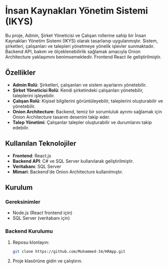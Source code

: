 # İnsan Kaynakları Yönetim Sistemi (IKYS)
 
Bu proje, Admin, Şirket Yöneticisi ve Çalışan rollerine sahip bir İnsan Kaynakları Yönetim Sistemi (IKYS) olarak tasarlanıp uygulanmıştır. Sistem, şirketleri, çalışanları ve talepleri yönetmeye yönelik işlevler sunmaktadır. Backend API, bakım ve ölçeklenebilirlik sağlamak amacıyla Onion Architecture yaklaşımını benimsemektedir. Frontend React ile geliştirilmiştir.
 
## Özellikler
 
- **Admin Rolü**: Şirketleri, çalışanları ve sistem ayarlarını yönetebilir.
- **Şirket Yöneticisi Rolü**: Kendi şirketindeki çalışanları yönetebilir, taleplerini işleyebilir.
- **Çalışan Rolü**: Kişisel bilgilerini görüntüleyebilir, taleplerini oluşturabilir ve yönetebilir.
- **Onion Architecture**: Backend, temiz bir sorumluluk ayrımı sağlamak için Onion Architecture tasarım desenini takip eder.
- **Talep Yönetimi**: Çalışanlar talepler oluşturabilir ve durumlarını takip edebilir.
 
## Kullanılan Teknolojiler
 
- **Frontend**: React.js
- **Backend API**: C# ve SQL Server kullanılarak geliştirilmiştir.
- **Veritabanı**: SQL Server
- **Mimari**: Backend'de Onion Architecture kullanılmıştır.
 
## Kurulum
 
### Gereksinimler
 
- Node.js (React frontend için)
- SQL Server (veritabanı için)
 
### Backend Kurulumu
 
1. Reposu klonlayın:
   ```bash
   git clone https://github.com/Muhammed-34/HRApp.git

2. Proje klasörüne gidin ve çalıştırın.
